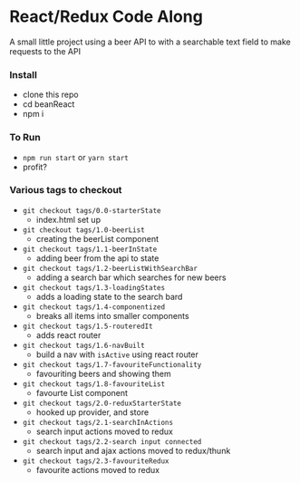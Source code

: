 # React/Redux Code Along

A small little project using a beer API to with a searchable text field to make requests to the API

### Install
* clone this repo
* cd beanReact
* npm i 

### To Run
* `npm run start` or `yarn start`
* profit?

### Various tags to checkout
* `git checkout tags/0.0-starterState`
  * index.html set up
* `git checkout tags/1.0-beerList`
  * creating the beerList component
* `git checkout tags/1.1-beerInState`
  * adding beer from the api to state
* `git checkout tags/1.2-beerListWithSearchBar`
  * adding a search bar which searches for new beers
* `git checkout tags/1.3-loadingStates`
  * adds a loading state to the search bard
* `git checkout tags/1.4-componentized`
  * breaks all items into smaller components
* `git checkout tags/1.5-routeredIt`
  * adds react router
* `git checkout tags/1.6-navBuilt`
  * build a nav with `isActive` using react router
* `git checkout tags/1.7-favouriteFunctionality`
  * favouriting beers and showing them
* `git checkout tags/1.8-favouriteList`
  * favourte List component
* `git checkout tags/2.0-reduxStarterState`
  * hooked up provider, and store
* `git checkout tags/2.1-searchInActions`
  * search input actions moved to redux
* `git checkout tags/2.2-search input connected`
  * search input and ajax actions moved to redux/thunk
* `git checkout tags/2.3-favouriteRedux`
  * favourite actions moved to redux

